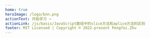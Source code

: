 ```yaml
---
home: true
heroImage: /logo/bnn.png
actionText: 开始学习 →
actionLink: /js/basis/JavaScript数组中的slice方法和aplice方法的区别
footer: MIT Licensed | Copyright © 2022-present Pengfei.Zhu
---
```


